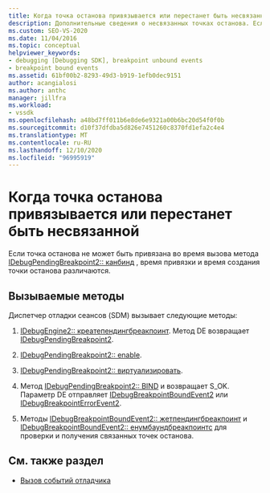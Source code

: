 ```yaml
---
title: Когда точка останова привязывается или перестанет быть несвязанной | Документация Майкрософт
description: Дополнительные сведения о несвязанных точках останова. Если точка останова не может быть привязана во время вызова, время привязки и время создания точки останова различаются.
ms.custom: SEO-VS-2020
ms.date: 11/04/2016
ms.topic: conceptual
helpviewer_keywords:
- debugging [Debugging SDK], breakpoint unbound events
- breakpoint bound events
ms.assetid: 61bf00b2-8293-49d3-b919-1efb0dec9151
author: acangialosi
ms.author: anthc
manager: jillfra
ms.workload:
- vssdk
ms.openlocfilehash: a48bd7ff011b6e8de6e9321a00b6bc20d54f0f0b
ms.sourcegitcommit: d10f37dfdba5d826e7451260c8370fd1efa2c4e4
ms.translationtype: MT
ms.contentlocale: ru-RU
ms.lasthandoff: 12/10/2020
ms.locfileid: "96995919"
---
```

# <a name="when-a-breakpoint-binds-or-becomes-unbound"></a>Когда точка останова привязывается или перестанет быть несвязанной
Если точка останова не может быть привязана во время вызова метода [IDebugPendingBreakpoint2:: канбинд](../../extensibility/debugger/reference/idebugpendingbreakpoint2-canbind.md) , время привязки и время создания точки останова различаются.

## <a name="methods-called"></a>Вызываемые методы
 Диспетчер отладки сеансов (SDM) вызывает следующие методы:

1. [IDebugEngine2:: креатепендингбреакпоинт](../../extensibility/debugger/reference/idebugengine2-creatependingbreakpoint.md). Метод DE возвращает [IDebugPendingBreakpoint2](../../extensibility/debugger/reference/idebugpendingbreakpoint2.md).

2. [IDebugPendingBreakpoint2:: enable](../../extensibility/debugger/reference/idebugpendingbreakpoint2-enable.md).

3. [IDebugPendingBreakpoint2:: виртуализировать](../../extensibility/debugger/reference/idebugpendingbreakpoint2-virtualize.md).

4. Метод [IDebugPendingBreakpoint2:: BIND](../../extensibility/debugger/reference/idebugpendingbreakpoint2-bind.md) и возвращает S_OK. Параметр DE отправляет [IDebugBreakpointBoundEvent2](../../extensibility/debugger/reference/idebugbreakpointboundevent2.md) или [IDebugBreakpointErrorEvent2](../../extensibility/debugger/reference/idebugbreakpointerrorevent2.md).

5. Методы [IDebugBreakpointBoundEvent2:: жетпендингбреакпоинт](../../extensibility/debugger/reference/idebugbreakpointboundevent2-getpendingbreakpoint.md) и [IDebugBreakpointBoundEvent2:: енумбаундбреакпоинтс](../../extensibility/debugger/reference/idebugbreakpointboundevent2-enumboundbreakpoints.md) для проверки и получения связанных точек останова.

## <a name="see-also"></a>См. также раздел
- [Вызов событий отладчика](../../extensibility/debugger/calling-debugger-events.md)
